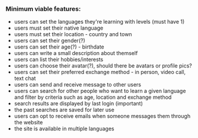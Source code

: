 ### Minimum viable features:

- users can set the languages they're learning with levels (must have 1)
- users must set their native language
- users must set their location - country and town
- users can set their gender(?)
- users can set their age(?) - birthdate
- users can write a small description about themself
- users can list their hobbies/interests
- users can choose their avatar(?), should there be avatars or profile pics?
- users can set their preferred exchange method - in person, video call, text chat
- users can send and receive message to other users
- users can search for other people who want to learn a given language and filter
by criteria such as age, location and exchange method
- search results are displayed by last login (important)
- the past searches are saved for later use
- users can opt to receive emails when someone messages them through the website
- the site is available in multiple languages
